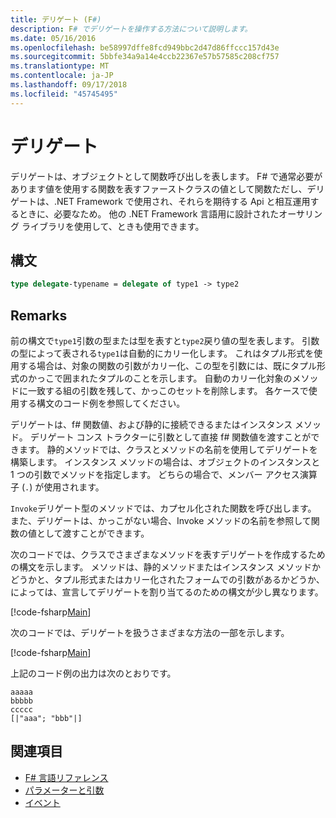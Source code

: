 ```yaml
---
title: デリゲート (F#)
description: F# でデリゲートを操作する方法について説明します。
ms.date: 05/16/2016
ms.openlocfilehash: be58997dffe8fcd949bbc2d47d86ffccc157d43e
ms.sourcegitcommit: 5bbfe34a9a14e4ccb22367e57b57585c208cf757
ms.translationtype: MT
ms.contentlocale: ja-JP
ms.lasthandoff: 09/17/2018
ms.locfileid: "45745495"
---
```

# <a name="delegates"></a>デリゲート

デリゲートは、オブジェクトとして関数呼び出しを表します。 F# で通常必要があります値を使用する関数を表すファーストクラスの値として関数ただし、デリゲートは、.NET Framework で使用され、それらを期待する Api と相互運用するときに、必要なため。 他の .NET Framework 言語用に設計されたオーサリング ライブラリを使用して、ときも使用できます。

## <a name="syntax"></a>構文

```fsharp
type delegate-typename = delegate of type1 -> type2
```

## <a name="remarks"></a>Remarks

前の構文で`type1`引数の型または型を表すと`type2`戻り値の型を表します。 引数の型によって表される`type1`は自動的にカリー化します。 これはタプル形式を使用する場合は、対象の関数の引数がカリー化、この型を引数には、既にタプル形式のかっこで囲まれたタプルのことを示します。 自動のカリー化対象のメソッドに一致する組の引数を残して、かっこのセットを削除します。 各ケースで使用する構文のコード例を参照してください。

デリゲートは、f# 関数値、および静的に接続できるまたはインスタンス メソッド。 デリゲート コンス トラクターに引数として直接 f# 関数値を渡すことができます。 静的メソッドでは、クラスとメソッドの名前を使用してデリゲートを構築します。 インスタンス メソッドの場合は、オブジェクトのインスタンスと 1 つの引数でメソッドを指定します。 どちらの場合で、メンバー アクセス演算子 (`.`) が使用されます。

`Invoke`デリゲート型のメソッドでは、カプセル化された関数を呼び出します。 また、デリゲートは、かっこがない場合、Invoke メソッドの名前を参照して関数の値として渡すことができます。

次のコードでは、クラスでさまざまなメソッドを表すデリゲートを作成するための構文を示します。 メソッドは、静的メソッドまたはインスタンス メソッドかどうかと、タプル形式またはカリー化されたフォームでの引数があるかどうか、によっては、宣言してデリゲートを割り当てるのための構文が少し異なります。

[!code-fsharp[Main](../../../samples/snippets/fsharp/lang-ref-2/snippet4201.fs)]

次のコードでは、デリゲートを扱うさまざまな方法の一部を示します。

[!code-fsharp[Main](../../../samples/snippets/fsharp/lang-ref-2/snippet4202.fs)]

上記のコード例の出力は次のとおりです。

```console
aaaaa
bbbbb
ccccc
[|"aaa"; "bbb"|]
```

## <a name="see-also"></a>関連項目

- [F# 言語リファレンス](index.md)
- [パラメーターと引数](parameters-and-arguments.md)
- [イベント](members/events.md)
